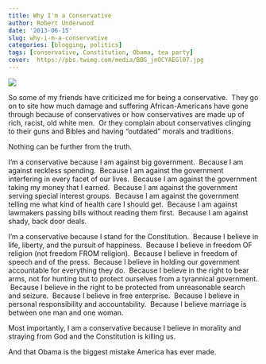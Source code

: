 ```yaml
---
title: Why I'm a Conservative
author: Robert Underwood
date: '2013-06-15'
slug: why-i-m-a-conservative
categories: [blogging, politics]
tags: [conservative, Constitution, Obama, tea party]
cover:  https://pbs.twimg.com/media/BBG_jnOCYAEGl07.jpg
---
```


![](https://pbs.twimg.com/media/BBG_jnOCYAEGl07.jpg)

So some of my friends have criticized me for being a conservative.  They go on to site how much damage and suffering African-Americans have gone through because of conservatives or how conservatives are made up of rich, racist, old white men.  Or they complain about conservatives clinging to their guns and Bibles and having “outdated” morals and traditions.

Nothing can be further from the truth.

I’m a conservative because I am against big government.  Because I am against reckless spending.  Because I am against the government interfering in every facet of our lives.  Because I am against the government taking my money that I earned.  Because I am against the government serving special interest groups.  Because I am against the government telling me what kind of health care I should get.  Because I am against lawmakers passing bills without reading them first.  Because I am against shady, back door deals.

I’m a conservative because I stand for the Constitution.  Because I believe in life, liberty, and the pursuit of happiness.  Because I believe in freedom OF religion (not freedom FROM religion).  Because I believe in freedom of speech and of the press.  Because I believe in holding our government accountable for everything they do.  Because I believe in the right to bear arms, not for hunting but to protect ourselves from a tyrannical government.  Because I believe in the right to be protected from unreasonable search and seizure.  Because I believe in free enterprise.  Because I believe in personal responsibility and accountability.  Because I believe marriage is between one man and one woman.

Most importantly, I am a conservative because I believe in morality and straying from God and the Constitution is killing us.

And that Obama is the biggest mistake America has ever made.